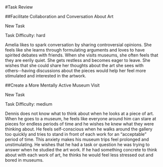 #Task Review

##Facilitate Collaboration and Conversation About Art 

New Task

Task Difficulty: hard

Amelia likes to spark conversation by sharing controversial opinions. She feels like she learns through formulating arguments
and loves to have spirited debates with friends. When she visits museums, she often feels that they are eerily quiet. She gets
restless and becomes eager to leave. She wishes that she could share her thoughts about the art she sees with others--having
discussions about the pieces would help her feel more stimulated and interested in the artwork.

##Create a More Mentally Active Museum Visit

New Task

Task Difficulty: medium

Dennis does not know what to think about when he looks at a piece of art. When he goes to a museum, he feels like everyone
around him can stare at pieces for endless periods of time and he wishes he knew what they were thinking about. He feels 
self-conscious when he walks around the gallery too quickly and tries to stand in front of each work for an “acceptable” 
period of time. This anxiety makes his museum trips feel prolonged and unstimulating. He wishes that he had a task or question 
he was trying to answer when he studied the art work. If he had something concrete to think about with each work of art, he 
thinks he would feel less stressed out and bored in museums. 



